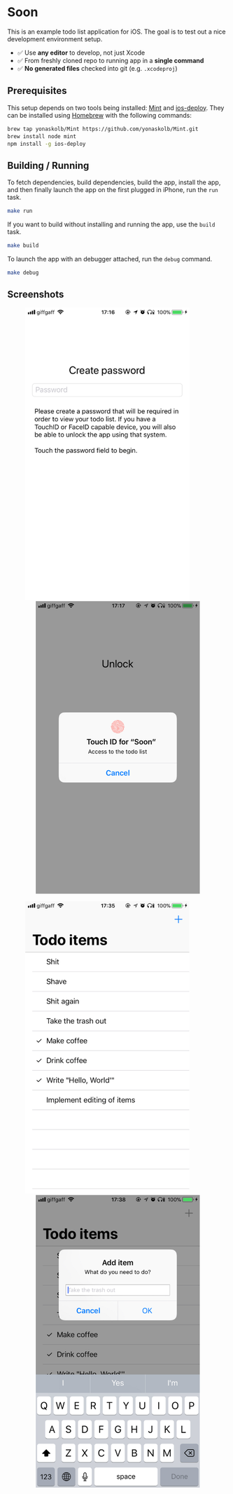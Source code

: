# Soon

This is an example todo list application for iOS. The goal is to test out a nice development environment setup.

- ✅ Use **any editor** to develop, not just Xcode
- ✅ From freshly cloned repo to running app in a **single command**
- ✅ **No generated files** checked into git (e.g. `.xcodeproj`)

## Prerequisites

This setup depends on two tools being installed: [Mint](https://github.com/yonaskolb/Mint) and [ios-deploy](https://github.com/phonegap/ios-deploy). They can be installed using [Homebrew](https://brew.sh/) with the following commands:

```sh
brew tap yonaskolb/Mint https://github.com/yonaskolb/Mint.git
brew install node mint
npm install -g ios-deploy
```

## Building / Running

To fetch dependencies, build dependencies, build the app, install the app, and then finally launch the app on the first plugged in iPhone, run the `run` task.

```sh
make run
```

If you want to build without installing and running the app, use the `build` task.

```sh
make build
```

To launch the app with an debugger attached, run the `debug` command.

```sh
make debug
```

## Screenshots

<p align="center"><img src="Docs/Screenshot - Signup.jpg" width="375" /><img src="data:image/gif;base64,R0lGODlhAQABAIAAAP///wAAACH5BAEAAAAALAAAAAABAAEAAAICRAEAOw==" width="48" /><img src="Docs/Screenshot - Login.jpg" width="375" /></p>

<p align="center"><img src="Docs/Screenshot - List.jpg" width="375" /><img src="data:image/gif;base64,R0lGODlhAQABAIAAAP///wAAACH5BAEAAAAALAAAAAABAAEAAAICRAEAOw==" width="48" /><img src="Docs/Screenshot - Add.jpg" width="375" /></p>
